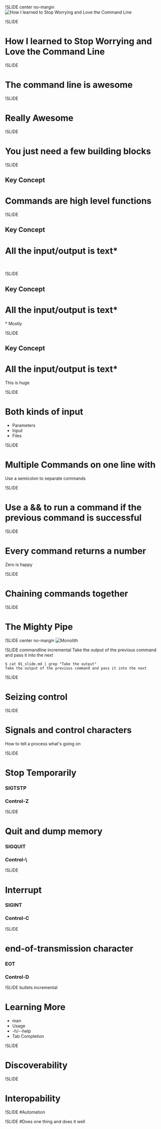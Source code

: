 !SLIDE center no-margin
![How I learned to Stop Worrying and Love the Command Line](war-room.jpg)

!SLIDE
# How I learned to Stop Worrying and Love the Command Line

!SLIDE
# The command line is awesome

!SLIDE
# Really Awesome

!SLIDE
# You just need a few building blocks

!SLIDE
## Key Concept
# Commands are high level functions

!SLIDE
## Key Concept
# All the input/output is text&#42;
<br>

!SLIDE
## Key Concept
# All the input/output is text&#42;
&#42; Mostly

!SLIDE
## Key Concept
# All the input/output is text&#42;
This is huge

!SLIDE
# Both kinds of input
* Parameters
* Input
* Files


!SLIDE
# Multiple Commands on one line with
Use a semicolon to separate commands

!SLIDE
# Use a && to run a command if the previous command is successful

!SLIDE
# Every command returns a number
Zero is happy




!SLIDE
# Chaining commands together

!SLIDE
# The Mighty Pipe

!SLIDE center no-margin
![Monolith](monolith.jpg)

!SLIDE commandline incremental
Take the output of the previous command and pass it into the next

    $ cat 01_slide.md | grep "Take the output"
    Take the output of the previous command and pass it into the next



!SLIDE
# Seizing control

!SLIDE
# Signals and control characters
How to tell a process what's going on

!SLIDE
# Stop Temporarily
### SIGTSTP
### Control-Z

!SLIDE
# Quit and dump memory
### SIGQUIT
### Control-\

!SLIDE
# Interrupt
### SIGINT
### Control-C

!SLIDE
# end-of-transmission character
### EOT
### Control-D


!SLIDE bullets incremental
# Learning More
* man
* Usage
* -h/--help
* Tab Completion








!SLIDE
# Discoverability


!SLIDE
# Interopability


!SLIDE
#Automation

!SLIDE
#Does one thing and does it well


